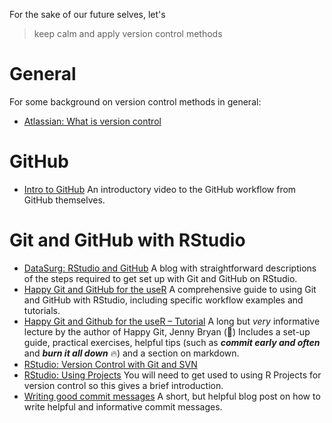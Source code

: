 For the sake of our future selves, let's
>keep calm and apply version control methods

# General
For some background on version control methods in general:
- [Atlassian: What is version control](https://www.atlassian.com/git/tutorials/what-is-version-control)

# GitHub
- [Intro to GitHub](https://resources.github.com/webcasts/Intro-to-GitHub/) An introductory video to the GitHub workflow from GitHub themselves.

# Git and GitHub with RStudio
- [DataSurg: RStudio and GitHub](http://www.datasurg.net/2015/07/13/rstudio-and-github/) 
A blog with straightforward descriptions of the steps required to get set up with Git and GitHub on RStudio.
- [Happy Git and GitHub for the useR](http://happygitwithr.com/) 
A comprehensive guide to using Git and GitHub with RStudio, including specific workflow examples and tutorials.
- [Happy Git and Github for the useR – Tutorial](https://www.rstudio.com/resources/videos/happy-git-and-gihub-for-the-user-tutorial/)
A long but *very* informative lecture by the author of Happy Git, Jenny Bryan (:raised_hands:) Includes a set-up guide, practical exercises, helpful tips (such as **_commit early and often_** and **_burn it all down_** :fire:) and a section on markdown.
- [RStudio: Version Control with Git and SVN](https://support.rstudio.com/hc/en-us/articles/200532077-Version-Control-with-Git-and-SVN)
- [RStudio: Using Projects](https://support.rstudio.com/hc/en-us/articles/200526207) You will need to get used to using R Projects for version control so this gives a brief introduction.
- [Writing good commit messages](https://github.com/erlang/otp/wiki/writing-good-commit-messages) A short, but helpful blog post on how to write helpful and informative commit messages.


